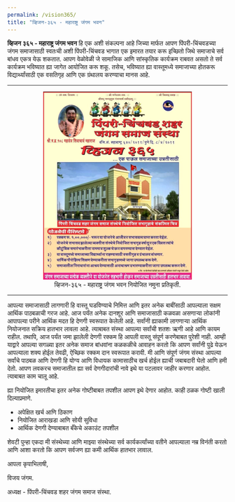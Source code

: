 ```yaml
---
permalink: /vision365/
title: "व्हिजन-३६५ - महाराष्ट्र जंगम भवन"
---
```


**व्हिजन ३६५ - महाराष्ट्र जंगम भवन** हि एक अशी संकल्पना आहे जिच्या मार्फत आपण पिंपरी-चिंचवडच्या जंगम समाजासाठी स्वतःची अशी पिंपरी-चिंचवड भागात एक इमारत तयार करू इच्छितो जिथे समाजाचे सर्व बांधव एकत्र येऊ शकतात. आपण वेळोवेळी जे सामाजिक आणि सांस्कृतिक कार्यक्रम राबवत असतो ते सर्व कार्यक्रम भविष्यात ह्या जागेत आयोजित करू शकू. तसेच, भविष्यात ह्या वास्तूमध्ये समाजाच्या होतकरू विद्यार्थ्यांसाठी एक वसतिगृह आणि एक ग्रंथालय करण्याचा मानस आहे. 

<hr>
<center>
  <figure>
    <img src="/assets/images/vision365/vision_365_poster.jpg" alt="Snow" style="width:80%">
    <figcaption>व्हिजन-३६५ - महाराष्ट्र जंगम भवन नियोजित नमुना प्रतिकृती.</figcaption>
  </figure>
</center>
<hr>

आपल्या समाजासाठी लागणारी हि वास्तू घडविण्याचे निमित्त आणि इतर अनेक बाबींसाठी आपल्याला सक्षम आर्थिक पाठबळाची गरज आहे. आज पर्यंत अनेक दानशूर आणि समाजासाठी कळवळा असणाऱ्या लोकांनी आपापल्या परीने आर्थिक मदत हि देणगी स्वरूपात केलेली आहे. सर्वांनी ह्याकामी लागणाऱ्या आर्थिक नियोजनात सक्रिय हातभार लावला आहे. त्याबाबत संस्था आपल्या सर्वांची शतशः ऋणी आहे आणि कायम राहील. तथापि, आज पर्यंत जमा झालेली देणगी रक्कम हि आपली वास्तू संपूर्ण करणेबाबत पुरेशी नाही. आम्ही याद्वारे आपल्या सगळ्या इतर अनेक समाज बांधवांना कळकळीचे आवाहन करतो कि आपण सर्वांनी पुढे येऊन आपल्याला शक्य होईल तेवढी, ऐच्छिक रक्कम दान स्वरूपात करावी. मी आणि संपूर्ण जंगम संस्था आपल्या सर्वांचे पाठबळ आणि देणगी हि योग्य आणि विधायक कामासाठीच खर्च होईल ह्याची जबाबदारी घेतो आणि हमी देतो. आपण लवकरच समाजातील ह्या सर्व देणगीदारांची नावे इथे या पटलावर जाहीर करणार आहोत. त्याबाबत काम चालू आहे. 

ह्या नियोजित इमारतीचा इतर अनेक गोष्टीबाबत तपशील आपण इथे देणार आहोत. काही ठळक गोष्टी खाली दिल्याप्रमाणे. 
- अपेक्षित खर्च आणि ठिकाण 
- नियोजित आराखडा आणि सोयी सुविधा 
- आर्थिक देणगी देण्याबाबत बँकेचे अकाउंट तपशील 

शेवटी पुन्हा एकदा मी संस्थेच्या आणि माझ्या संस्थेच्या सर्व कार्यकर्त्यांच्या वतीने आपल्याला नम्र विनंती करतो आणि आशा करतो कि आपण सर्वजण ह्या कमी आर्थिक हातभार लावाल.


आपला कृपाभिलाषी,

विजय जंगम.

अध्यक्ष - पिंपरी-चिंचवड शहर जंगम समाज संस्था.

